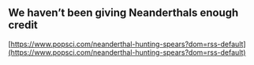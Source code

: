## We haven’t been giving Neanderthals enough credit
  
  [https://www.popsci.com/neanderthal-hunting-spears?dom=rss-default](https://www.popsci.com/neanderthal-hunting-spears?dom=rss-default)